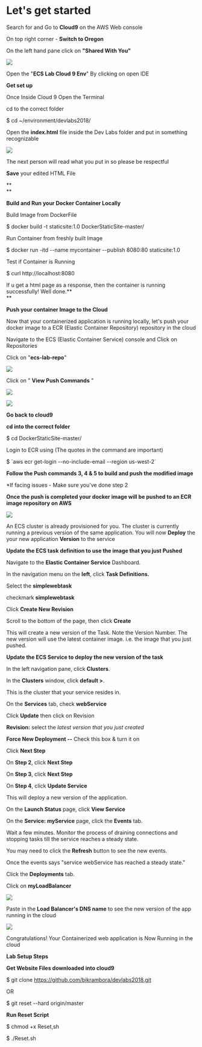 # Let's get started

Search for and Go to **Cloud9** on the AWS Web console

On top right corner - **Switch to Oregon**

On the left hand pane click on **"Shared With You"**

![](media/image1.png)

Open the "**ECS Lab Cloud 9 Env**" By clicking on open IDE

**Get set up**

Once Inside Cloud 9 Open the Terminal

cd to the correct folder

\$ cd \~/environment/devlabs2018/

Open the **index.html** file inside the Dev Labs folder and put in
something recognizable

![](media/image2.png)

The next person will read what you put in so please be respectful

**Save** your edited HTML File

**\
**

**Build and Run your Docker Container Locally**

Build Image from DockerFile

\$ docker build -t staticsite:1.0 DockerStaticSite-master/

Run Container from freshly built Image

\$ docker run -itd \--name mycontainer \--publish 8080:80 staticsite:1.0

Test if Container is Running

\$ curl http://localhost:8080

If u get a html page as a response, then the container is running
successfully! Well done.**\
**

**Push your container Image to the Cloud**

Now that your containerized application is running locally, let's push
your docker image to a ECR (Elastic Container Repository) repository in
the cloud

Navigate to the ECS (Elastic Container Service) console and Click on
Repositories

Click on "**ecs-lab-repo**"

![](media/image3.png)

Click on " **View Push Commands** "

![](media/image4.png)

![](media/image5.png)

**Go back to cloud9**

**cd into the correct folder**

\$ cd DockerStaticSite-master/

Login to ECR using (The quotes in the command are important)

\$ \`aws ecr get-login \--no-include-email \--region us-west-2\`

**Follow the Push commands 3, 4 & 5 to build and push the modified
image**

\*If facing issues - Make sure you've done step 2

**Once the push is completed your docker image will be pushed to an ECR image repository on AWS**

![](media/image6.png)

An ECS cluster is already provisioned for you. The cluster is
currently running a previous version of the same application. You will
now **Deploy** the your new application **Version** to the service

**Update the ECS task definition to use the image that you just Pushed**

Navigate to the **Elastic Container Service** Dashboard.

In the navigation menu on the **left**, click **Task Definitions.**

Select the **simplewebtask**

checkmark **simplewebtask**

Click **Create New Revision**

Scroll to the bottom of the page, then click **Create**

This will create a new version of the Task. Note the Version Number. The
new version will use the latest container image. i.e. the image that you
just pushed.

**Update the ECS Service to deploy the new version of the task**

In the left navigation pane, click **Clusters**.

In the **Clusters** window, click **default \>**.

This is the cluster that your service resides in.

On the **Services** tab, check **webService**

Click **Update** then click on Revision

**Revision:** select the *latest version that you just created*

**Force New Deployment --** Check this box & turn it on

Click **Next Step**

On **Step 2**, click **Next Step**

On **Step 3**, click **Next Step**

On **Step 4**, click **Update Service**

This will deploy a new version of the application.

On the **Launch Status** page, click **View Service**

On the **Service: myService** page, click the **Events** tab.

Wait a few minutes. Monitor the process of draining connections and
stopping tasks till the service reaches a steady state.

You may need to click the **Refresh** button to see the new events.

Once the events says "service webService has reached a steady state."

Click the **Deployments** tab.

Click on **myLoadBalancer**

![](media/image7.png)

Paste in the **Load Balancer\'s DNS name** to see the new version of the
app running in the cloud

![](media/image8.png)

Congratulations! Your Containerized web application is Now Running in
the cloud

**Lab Setup Steps**

**Get Website Files downloaded into cloud9**

\$ git clone https://github.com/bikrambora/devlabs2018.git

OR

\$ git reset \--hard origin/master


**Run Reset Script**


\$ chmod +x Reset,sh

\$ ./Reset.sh
